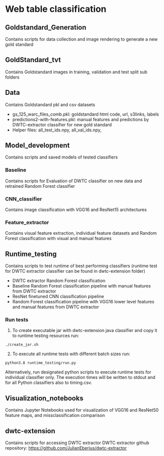# Web table classification


## Goldstandard_Generation

Contains scripts for data collection and image rendering to generate a new gold standard


## GoldStandard_tvt

Contains Goldstandard images in training, validation and test split sub folders

## Data

Contains Goldstandard pkl and csv datasets 

- gs_125_warc_files_comb.pkl: goldstandard html code, url, s3links, labels
- predictions2-with-features.pkl: manual features and predictions by DWTC-extractor classifier for new gold standard
- Helper files: all_test_ids.npy, all_val_ids.npy, 

## Model_development

Contains scripts and saved models of tested classifiers

### Baseline

Contains scripts for Evaluation of DWTC classifier on new data and retrained Random Forest classifier

### CNN_classifier

Contains image classification with VGG16 and ResNet15 architectures

### Feature_extractor

Contains visual feature extraction, individual feature datasets and Random Forest classification with visual and manual features


## Runtime_testing

Contains scripts to test runtime of best performing classifiers (runtime test for DWTC extractor classifier can be found in dwtc-extension folder)

- DWTC extractor Random Forest classification
- Baseline Random Forest classification pipeline with manual features from DWTC extractor
- ResNet finetuned CNN classification pipeline
- Random Forest classification pipeline with VGG16 lower level features and manual features from DWTC extractor

### Run tests

1. To create executable jar with dwtc-extension java classifier and copy it to runtime testing resources run:
```
./create_jar.sh
```

2. To execute all runtime tests with different batch sizes run:
```
python3.8 runtime_testing/run.py
```
Alternatively, run designated python scripts to execute runtime tests for individual classifier only. The execution times will be written to stdout and for all Python classifiers also to timing.csv.

## Visualization_notebooks

Contains Jupyter Notebooks used for visualization of VGG16 and ResNet50 feature maps, and missclassification comparison

## dwtc-extension

Contains scripts for accessing DWTC extractor 
DWTC extractor github repository: https://github.com/JulianEberius/dwtc-extractor
